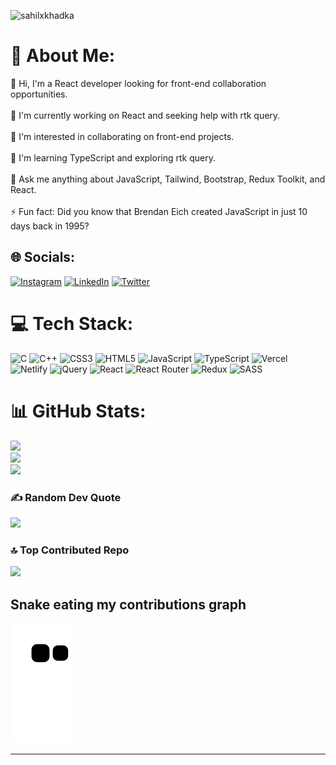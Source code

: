 <p align="left"> <img src="https://komarev.com/ghpvc/?username=sahilxkhadka&label=Profile%20views&color=0e75b6&style=flat" alt="sahilxkhadka" /> </p>

# 💫 About Me:

👋 Hi, I'm a React developer looking for front-end collaboration opportunities.<br><br>🔭 I'm currently working on React and seeking help with rtk query.<br><br>👯 I'm interested in collaborating on front-end projects.<br><br>🌱 I'm learning TypeScript and exploring rtk query.<br><br>💬 Ask me anything about JavaScript, Tailwind, Bootstrap, Redux Toolkit, and React.<br><br>⚡ Fun fact: Did you know that Brendan Eich created JavaScript in just 10 days back in 1995?

## 🌐 Socials:

[![Instagram](https://img.shields.io/badge/Instagram-%23E4405F.svg?logo=Instagram&logoColor=white)](https://instagram.com/sahil_khadka_627/) [![LinkedIn](https://img.shields.io/badge/LinkedIn-%230077B5.svg?logo=linkedin&logoColor=white)](https://linkedin.com/in/sahil-khadka) [![Twitter](https://img.shields.io/badge/Twitter-%231DA1F2.svg?logo=Twitter&logoColor=white)](https://twitter.com/SahilKhadka15)

# 💻 Tech Stack:

![C](https://img.shields.io/badge/c-%2300599C.svg?style=for-the-badge&logo=c&logoColor=white) ![C++](https://img.shields.io/badge/c++-%2300599C.svg?style=for-the-badge&logo=c%2B%2B&logoColor=white) ![CSS3](https://img.shields.io/badge/css3-%231572B6.svg?style=for-the-badge&logo=css3&logoColor=white) ![HTML5](https://img.shields.io/badge/html5-%23E34F26.svg?style=for-the-badge&logo=html5&logoColor=white) ![JavaScript](https://img.shields.io/badge/javascript-%23323330.svg?style=for-the-badge&logo=javascript&logoColor=%23F7DF1E) ![TypeScript](https://img.shields.io/badge/typescript-%23007ACC.svg?style=for-the-badge&logo=typescript&logoColor=white) ![Vercel](https://img.shields.io/badge/vercel-%23000000.svg?style=for-the-badge&logo=vercel&logoColor=white) ![Netlify](https://img.shields.io/badge/netlify-%23000000.svg?style=for-the-badge&logo=netlify&logoColor=#00C7B7) ![jQuery](https://img.shields.io/badge/jquery-%230769AD.svg?style=for-the-badge&logo=jquery&logoColor=white) ![React](https://img.shields.io/badge/react-%2320232a.svg?style=for-the-badge&logo=react&logoColor=%2361DAFB) ![React Router](https://img.shields.io/badge/React_Router-CA4245?style=for-the-badge&logo=react-router&logoColor=white) ![Redux](https://img.shields.io/badge/redux-%23593d88.svg?style=for-the-badge&logo=redux&logoColor=white) ![SASS](https://img.shields.io/badge/SASS-hotpink.svg?style=for-the-badge&logo=SASS&logoColor=white)

# 📊 GitHub Stats:

![](https://github-readme-stats.vercel.app/api?username=sahilxkhadka&theme=dark&hide_border=true&include_all_commits=true&count_private=true)<br/>
![](https://github-readme-streak-stats.herokuapp.com/?user=sahilxkhadka&theme=dark&hide_border=true)<br/>
![](https://github-readme-stats.vercel.app/api/top-langs/?username=sahilxkhadka&theme=dark&hide_border=true&include_all_commits=true&count_private=true&layout=compact)

### ✍️ Random Dev Quote

![](https://quotes-github-readme.vercel.app/api?type=horizontal&theme=radical)

### 🔝 Top Contributed Repo

![](https://github-contributor-stats.vercel.app/api?username=sahilxkhadka&limit=5&theme=dark&combine_all_yearly_contributions=true)

## Snake eating my contributions graph

![snake gif](https://github.com/sahilxkhadka/sahilxkhadka/blob/output/github-contribution-grid-snake.svg)

---

